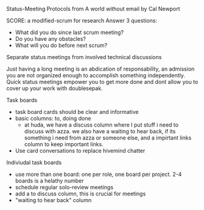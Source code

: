 
Status-Meeting Protocols from A world without email by Cal Newport


SCORE: a modified-scrum for research
Answer 3 questions: 
- What did you do since last scrum meeting?
- Do you have any obstacles?
- What will you do before next scrum?

Separate status meetings from involved technical discussions


Just having a long meeting is an abdication of responsability, an admission you are not organized enough to accomplish something independently. Quick status meetings empower you to get more done and dont allow you to cover up your work with doublesepak. 


Task boards

- task board cards should be clear and informative
- basic columns: to, doing done
	- at huda, we have a discuss column where I put stuff i need to discuss with azza. we also have a waiting to hear back, if its something i need from azza or someone else, and a impirtant links column to keep important links. 
- Use card conversations to replace hivemind chatter

Indiviudal task boards 
- use more than one board: one per role, one board per project. 2-4 boards is a helathy number
- schedule regular solo-review meetings
- add a to discuss column, this is crucial for meetings
- "waiting to hear back" column

